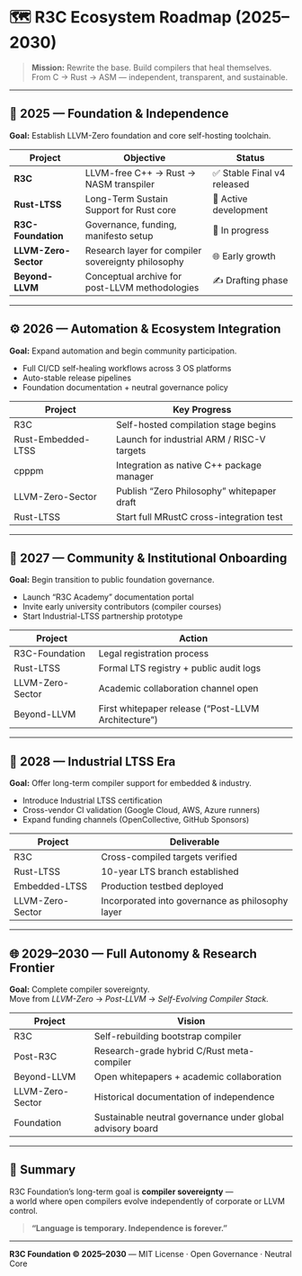 # 🗺️ R3C Ecosystem Roadmap (2025–2030)

> **Mission:** Rewrite the base. Build compilers that heal themselves.  
> From C → Rust → ASM — independent, transparent, and sustainable.

---

## 🌱 2025 — Foundation & Independence
**Goal:** Establish LLVM-Zero foundation and core self-hosting toolchain.

| Project | Objective | Status |
|----------|------------|---------|
| **R3C** | LLVM-free C++ → Rust → NASM transpiler | ✅ Stable Final v4 released |
| **Rust-LTSS** | Long-Term Sustain Support for Rust core | 🧩 Active development |
| **R3C-Foundation** | Governance, funding, manifesto setup | 🧱 In progress |
| **LLVM-Zero-Sector** | Research layer for compiler sovereignty philosophy | 🌐 Early growth |
| **Beyond-LLVM** | Conceptual archive for post-LLVM methodologies | ✍️ Drafting phase |

---

## ⚙️ 2026 — Automation & Ecosystem Integration
**Goal:** Expand automation and begin community participation.  
- Full CI/CD self-healing workflows across 3 OS platforms  
- Auto-stable release pipelines  
- Foundation documentation + neutral governance policy

| Project | Key Progress |
|----------|---------------|
| R3C | Self-hosted compilation stage begins |
| Rust-Embedded-LTSS | Launch for industrial ARM / RISC-V targets |
| cpppm | Integration as native C++ package manager |
| LLVM-Zero-Sector | Publish “Zero Philosophy” whitepaper draft |
| Rust-LTSS | Start full MRustC cross-integration test |

---

## 🧩 2027 — Community & Institutional Onboarding
**Goal:** Begin transition to public foundation governance.

- Launch “R3C Academy” documentation portal  
- Invite early university contributors (compiler courses)  
- Start Industrial-LTSS partnership prototype  

| Project | Action |
|----------|--------|
| R3C-Foundation | Legal registration process |
| Rust-LTSS | Formal LTS registry + public audit logs |
| LLVM-Zero-Sector | Academic collaboration channel open |
| Beyond-LLVM | First whitepaper release (“Post-LLVM Architecture”) |

---

## 🧱 2028 — Industrial LTSS Era
**Goal:** Offer long-term compiler support for embedded & industry.  
- Introduce Industrial LTSS certification  
- Cross-vendor CI validation (Google Cloud, AWS, Azure runners)  
- Expand funding channels (OpenCollective, GitHub Sponsors)

| Project | Deliverable |
|----------|-------------|
| R3C | Cross-compiled targets verified |
| Rust-LTSS | 10-year LTS branch established |
| Embedded-LTSS | Production testbed deployed |
| LLVM-Zero-Sector | Incorporated into governance as philosophy layer |

---

## 🌐 2029–2030 — Full Autonomy & Research Frontier
**Goal:** Complete compiler sovereignty.  
Move from *LLVM-Zero* → *Post-LLVM* → *Self-Evolving Compiler Stack.*

| Project | Vision |
|----------|--------|
| R3C | Self-rebuilding bootstrap compiler |
| Post-R3C | Research-grade hybrid C/Rust meta-compiler |
| Beyond-LLVM | Open whitepapers + academic collaboration |
| LLVM-Zero-Sector | Historical documentation of independence |
| Foundation | Sustainable neutral governance under global advisory board |

---

## 🔖 Summary
R3C Foundation’s long-term goal is **compiler sovereignty** —  
a world where open compilers evolve independently of corporate or LLVM control.

> **“Language is temporary. Independence is forever.”**

---

**R3C Foundation © 2025–2030** — MIT License · Open Governance · Neutral Core

